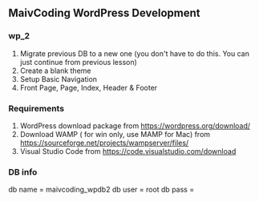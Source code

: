 ## MaivCoding WordPress Development



### wp_2

1. Migrate previous DB to a new one (you don't have to do this. You can just continue from previous lesson)
2. Create a blank theme
3. Setup Basic Navigation
4. Front Page, Page, Index, Header & Footer



### Requirements

1. WordPress download package from https://wordpress.org/download/
2. Download WAMP ( for win only, use MAMP for Mac) from https://sourceforge.net/projects/wampserver/files/
3. Visual Studio Code from https://code.visualstudio.com/download


### DB info
db name = maivcoding_wpdb2
db user = root
db pass = 